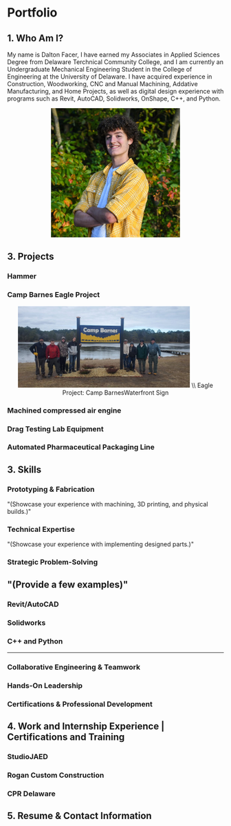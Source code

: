 # Portfolio
## 1. Who Am I?
My name is Dalton Facer, I have earned my Associates in Applied Sciences Degree from Delaware Terchnical Community College, and I am currently an Undergraduate Mechanical Engineering Student in the College of Engineering at the University of Delaware. 
I have acquired experience in Construction, Woodworking, CNC and Manual Machining, Addative Manufacturing, and Home Projects, as well as digital design experience with programs such as Revit, AutoCAD, Solidworks, OnShape, C++, and Python.

<div align="center">
    <img src="5.jpg" alt="image" width="300">
</div>

## 3. Projects

### Hammer

### Camp Barnes Eagle Project
<div align="center">
    <img src="Camp_Barnes_001.jpg" alt="image" width="400"> \\
    Eagle Project: Camp BarnesWaterfront Sign
</div>


### Machined compressed air engine

### Drag Testing Lab Equipment

### Automated Pharmaceutical Packaging Line

## 3. Skills

### Prototyping & Fabrication
"(Showcase your experience with machining, 3D printing, and physical builds.)"
### Technical Expertise
"(Showcase your experience with implementing designed parts.)"
### Strategic Problem-Solving
"(Provide a few examples)"
---
### Revit/AutoCAD
### Solidworks
### C++ and Python
---
### Collaborative Engineering & Teamwork
### Hands-On Leadership
### Certifications & Professional Development

## 4. Work and Internship Experience | Certifications and Training

### StudioJAED
### Rogan Custom Construction
### CPR Delaware

## 5. Resume & Contact Information

